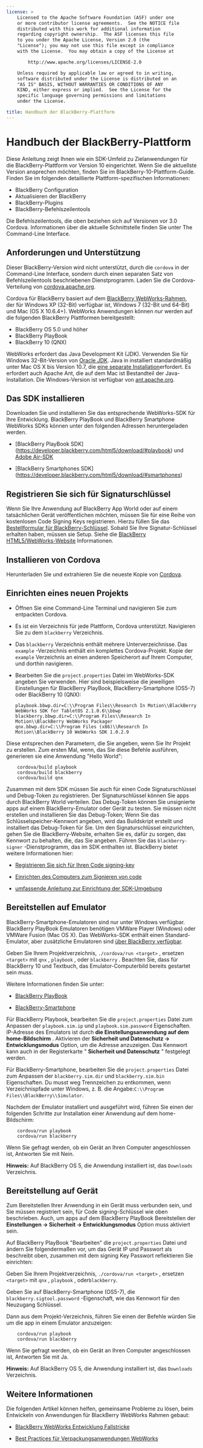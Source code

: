```yaml
---
license: >
    Licensed to the Apache Software Foundation (ASF) under one
    or more contributor license agreements.  See the NOTICE file
    distributed with this work for additional information
    regarding copyright ownership.  The ASF licenses this file
    to you under the Apache License, Version 2.0 (the
    "License"); you may not use this file except in compliance
    with the License.  You may obtain a copy of the License at

        http://www.apache.org/licenses/LICENSE-2.0

    Unless required by applicable law or agreed to in writing,
    software distributed under the License is distributed on an
    "AS IS" BASIS, WITHOUT WARRANTIES OR CONDITIONS OF ANY
    KIND, either express or implied.  See the License for the
    specific language governing permissions and limitations
    under the License.

title: Handbuch der BlackBerry-Plattform
---
```


# Handbuch der BlackBerry-Plattform

Diese Anleitung zeigt Ihnen wie ein SDK-Umfeld zu Zielanwendungen für die BlackBerry-Plattform vor Version 10 eingerichtet. Wenn Sie die aktuellste Version ansprechen möchten, finden Sie im BlackBerry-10-Plattform-Guide. Finden Sie im folgenden detaillierte Plattform-spezifischen Informationen:

*   BlackBerry Configuration
*   Aktualisieren der BlackBerry
*   BlackBerry-Plugins
*   BlackBerry-Befehlszeilentools

Die Befehlszeilentools, die oben beziehen sich auf Versionen vor 3.0 Cordova. Informationen über die aktuelle Schnittstelle finden Sie unter The Command-Line Interface.

## Anforderungen und Unterstützung

Dieser BlackBerry-Version wird nicht unterstützt, durch die `cordova` in der Command-Line Interface, sondern durch einen separaten Satz von Befehlszeilentools beschriebenen Dienstprogramm. Laden Sie die Cordova-Verteilung von [cordova.apache.org][1].

 [1]: http://cordova.apache.org/#download

Cordova für BlackBerry basiert auf dem [BlackBerry WebWorks-Rahmen][2], der für Windows XP (32-Bit) verfügbar ist, Windows 7 (32-Bit und 64-Bit) und Mac (OS X 10.6.4+). WebWorks Anwendungen können *nur* werden auf die folgenden BlackBerry Plattformen bereitgestellt:

 [2]: https://bdsc.webapps.blackberry.com/html5

*   BlackBerry OS 5.0 und höher
*   BlackBerry PlayBook
*   BlackBerry 10 (QNX)

WebWorks erfordert das Java Development Kit (JDK). Verwenden Sie für Windows 32-Bit-Version von [Oracle JDK][3]. Java in installiert standardmäßig unter Mac OS X bis Version 10.7, die [eine separate Installation][4]erfordert. Es erfordert auch Apache Ant, die auf dem Mac ist Bestandteil der Java-Installation. Die Windows-Version ist verfügbar von [ant.apache.org][5].

 [3]: http://www.oracle.com/technetwork/java/javase/downloads/index.html#jdk
 [4]: http://support.apple.com/kb/DL1421
 [5]: http://ant.apache.org/bindownload.cgi

## Das SDK installieren

Downloaden Sie und installieren Sie das entsprechende WebWorks-SDK für Ihre Entwicklung. BlackBerry PlayBook und BlackBerry Smartphone WebWorks SDKs können unter den folgenden Adressen heruntergeladen werden.

*   \[BlackBerry PlayBook SDK\] (https://developer.blackberry.com/html5/download/#playbook) und [Adobe Air-SDK][6]

*   \[BlackBerry Smartphones SDK\] (https://developer.blackberry.com/html5/download/#smartphones)

 [6]: http://www.adobe.com/devnet/air/air-sdk-download.html

## Registrieren Sie sich für Signaturschlüssel

Wenn Sie Ihre Anwendung auf BlackBerry App World oder auf einem tatsächlichen Gerät veröffentlichen möchten, müssen Sie für eine Reihe von kostenlosen Code Signing Keys registrieren. Hierzu füllen Sie das [Bestellformular für BlackBerry-Schlüssel][7]. Sobald Sie Ihre Signatur-Schlüssel erhalten haben, müssen sie Setup. Siehe die [BlackBerry HTML5/WebWorks-Website][8] Informationen.

 [7]: https://www.blackberry.com/SignedKeys
 [8]: https://developer.blackberry.com/html5/documentation/signing_setup_bb10_apps_2008396_11.html

## Installieren von Cordova

Herunterladen Sie und extrahieren Sie die neueste Kopie von [Cordova][1].

## Einrichten eines neuen Projekts

*   Öffnen Sie eine Command-Line Terminal und navigieren Sie zum entpackten Cordova.

*   Es ist ein Verzeichnis für jede Plattform, Cordova unterstützt. Navigieren Sie zu dem `blackberry` Verzeichnis.

*   Das `blackberry` Verzeichnis enthält mehrere Unterverzeichnisse. Das `example` -Verzeichnis enthält ein komplettes Cordova-Projekt. Kopie der `example` Verzeichnis an einen anderen Speicherort auf Ihrem Computer, und dorthin navigieren.

*   Bearbeiten Sie die `project.properties` Datei im WebWorks-SDK angeben Sie verwenden. Hier sind beispielsweise die jeweiligen Einstellungen für BlackBerry PlayBook, BlackBerry-Smartphone (OS5-7) oder BlackBerry 10 (QNX):
    
        playbook.bbwp.dir=C:\\Program Files\\Research In Motion\\BlackBerry WebWorks SDK for TabletOS 2.1.0.6\\bbwp
        blackberry.bbwp.dir=C:\\Program Files\\Research In Motion\\BlackBerry WebWorks Packager
        qnx.bbwp.dir=C:\\Program Files (x86)\\Research In Motion\\BlackBerry 10 WebWorks SDK 1.0.2.9
        

Diese entsprechen den Parametern, die Sie angeben, wenn Sie Ihr Projekt zu erstellen. Zum ersten Mal, wenn, das Sie diese Befehle ausführen, generieren sie eine Anwendung "Hello World":

        cordova/build playbook
        cordova/build blackberry
        cordova/build qnx
    

Zusammen mit dem SDK müssen Sie auch für einen Code Signaturschlüssel und Debug-Token zu registrieren. Der Signaturschlüssel können Sie apps durch BlackBerry World verteilen. Das Debug-Token können Sie unsignierte apps auf einem BlackBerry-Emulator oder Gerät zu testen. Sie müssen nicht erstellen und installieren Sie das Debug-Token; Wenn Sie das Schlüsselspeicher-Kennwort angeben, wird das Buildskript erstellt und installiert das Debug-Token für Sie. Um den Signaturschlüssel einzurichten, gehen Sie die BlackBerry-Website, erhalten Sie es, dafür zu sorgen, das Kennwort zu behalten, die, das Sie angeben. Führen Sie das `blackberry-signer` -Dienstprogramm, das im SDK enthalten ist. BlackBerry bietet weitere Informationen hier:

*   [Registrieren Sie sich für Ihren Code signing-key][9]

*   [Einrichten des Computers zum Signieren von code][10]

*   [umfassende Anleitung zur Einrichtung der SDK-Umgebung][11]

 [9]: https://www.blackberry.com/SignedKeys/codesigning.html
 [10]: http://developer.blackberry.com/html5/documentation/set_up_for_signing.html
 [11]: http://developer.blackberry.com/native/documentation/bb10/com.qnx.doc.native_sdk.quickstart/topic/set_up_your_environment.html

## Bereitstellen auf Emulator

BlackBerry-Smartphone-Emulatoren sind nur unter Windows verfügbar. BlackBerry PlayBook Emulatoren benötigen VMWare Player (Windows) oder VMWare Fusion (Mac OS X). Das WebWorks-SDK enthält einen Standard-Emulator, aber zusätzliche Emulatoren sind [über BlackBerry verfügbar][12].

 [12]: http://us.blackberry.com/developers/resources/simulators.jsp

Geben Sie Ihrem Projektverzeichnis, `./cordova/run <target>` , ersetzen `<target>` mit `qnx` , `playbook` , oder `blackberry` . Beachten Sie, dass für BlackBerry 10 und Textbuch, das Emulator-Computerbild bereits gestartet sein muss.

Weitere Informationen finden Sie unter:

*   [BlackBerry PlayBook][13]

*   [BlackBerry-Smartphone][14]

 [13]: https://developer.blackberry.com/html5/documentation/using_the_tablet_simulator_1866980_11.html
 [14]: https://developer.blackberry.com/html5/documentation/run_your_app_on_smartphone_sim_1876976_11.html

Für BlackBerry Playbook, bearbeiten Sie die `project.properties` Datei zum Anpassen der `playbook.sim.ip` und `playbook.sim.password` Eigenschaften. IP-Adresse des Emulators ist durch **die Einstellungsanwendung auf dem home-Bildschirm** . Aktivieren der **Sicherheit und Datenschutz → Entwicklungsmodus** Option, um die Adresse anzuzeigen. Das Kennwort kann auch in der Registerkarte " **Sicherheit und Datenschutz** " festgelegt werden.

Für BlackBerry-Smartphone, bearbeiten Sie die `project.properties` Datei zum Anpassen der `blackberry.sim.dir` und `blackberry.sim.bin` Eigenschaften. Du musst weg Trennzeichen zu entkommen, wenn Verzeichnispfade unter Windows, z. B. die Angabe:`C:\\Program
Files\\BlackBerry\\Simulator`.

Nachdem der Emulator installiert und ausgeführt wird, führen Sie einen der folgenden Schritte zur Installation einer Anwendung auf dem home-Bildschirm:

        cordova/run playbook
        cordova/run blackberry
    

Wenn Sie gefragt werden, ob ein Gerät an Ihren Computer angeschlossen ist, Antworten Sie mit Nein.

**Hinweis:** Auf BlackBerry OS 5, die Anwendung installiert ist, das `Downloads` Verzeichnis.

## Bereitstellung auf Gerät

Zum Bereitstellen Ihrer Anwendung in ein Gerät muss verbunden sein, und Sie müssen registriert sein, für Code signing-Schlüssel wie oben beschrieben. Auch, um apps auf dem BlackBerry PlayBook Bereitstellen der **Einstellungen → Sicherheit → Entwicklungsmodus** Option muss aktiviert sein.

Auf BlackBerry PlayBook "Bearbeiten" die `project.properties` Datei und ändern Sie folgendermaßen vor, um das Gerät IP und Passwort als beschreibt oben, zusammen mit dem signing Key Passwort reflektieren Sie einrichten:

Geben Sie Ihrem Projektverzeichnis, `./cordova/run <target>` , ersetzen `<target>` mit `qnx` , `playbook` , oder`blackberry`.

Geben Sie auf BlackBerry-Smartphone (OS5-7), die `blackberry.sigtool.password` -Eigenschaft, wie das Kennwort für den Neuzugang Schlüssel.

Dann aus dem Projekt-Verzeichnis, führen Sie einen der Befehle würden Sie um die app in einem Emulator anzuzeigen:

        cordova/run playbook
        cordova/run blackberry
    

Wenn Sie gefragt werden, ob ein Gerät an Ihren Computer angeschlossen ist, Antworten Sie mit Ja.

**Hinweis:** Auf BlackBerry OS 5, die Anwendung installiert ist, das `Downloads` Verzeichnis.

## Weitere Informationen

Die folgenden Artikel können helfen, gemeinsame Probleme zu lösen, beim Entwickeln von Anwendungen für BlackBerry WebWorks Rahmen gebaut:

*   [BlackBerry WebWorks Entwicklung Fallstricke][15]

*   [Best Practices für Verpackungsanwendungen WebWorks][16]

 [15]: http://supportforums.blackberry.com/t5/Web-and-WebWorks-Development/Common-BlackBerry-WebWorks-development-pitfalls-that-can-be/ta-p/624712
 [16]: https://bdsc.webapps.blackberrycom/html5/documentation/ww_developing/bestpractice_compiling_ww_apps_1873324_11.html
